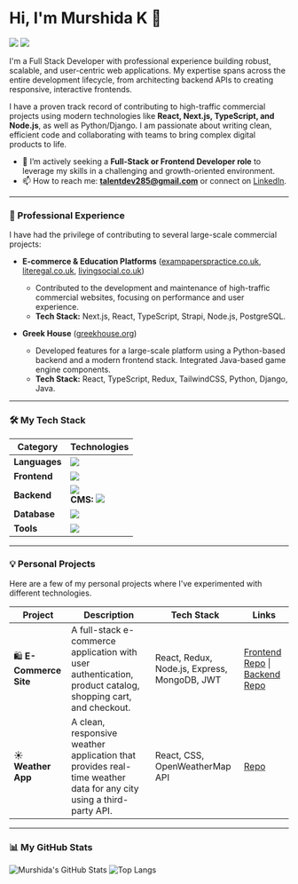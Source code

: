 # Hi, I'm Murshida K 👋

<a href="https://latest-personal-portfolio.vercel.app/"><img src="https://img.shields.io/badge/Portfolio-View_My_Work-34D399?style=for-the-badge&logo=vercel&logoColor=white" /></a>
<a href="https://www.linkedin.com/in/murshida2023/"><img src="https://img.shields.io/badge/LinkedIn-murshida2023-0077B5?style=for-the-badge&logo=linkedin&logoColor=white" /></a>

I'm a Full Stack Developer with professional experience building robust, scalable, and user-centric web applications. My expertise spans across the entire development lifecycle, from architecting backend APIs to creating responsive, interactive frontends.

I have a proven track record of contributing to high-traffic commercial projects using modern technologies like **React, Next.js, TypeScript, and Node.js**, as well as Python/Django. I am passionate about writing clean, efficient code and collaborating with teams to bring complex digital products to life.

- 🚀 I’m actively seeking a **Full-Stack or Frontend Developer role** to leverage my skills in a challenging and growth-oriented environment.
- 📫 How to reach me: **talentdev285@gmail.com** or connect on [LinkedIn](https://www.linkedin.com/in/murshida2023/).

---

### 💼 Professional Experience

I have had the privilege of contributing to several large-scale commercial projects:

-   **E-commerce & Education Platforms** ([exampaperspractice.co.uk](http://www.exampaperspractice.co.uk/), [literegal.co.uk](https://www.literegal.co.uk/), [livingsocial.co.uk](https://www.livingsocial.co.uk/deals/shop))
    -   Contributed to the development and maintenance of high-traffic commercial websites, focusing on performance and user experience.
    -   **Tech Stack:** Next.js, React, TypeScript, Strapi, Node.js, PostgreSQL.

-   **Greek House** ([greekhouse.org](https://greekhouse.org/))
    -   Developed features for a large-scale platform using a Python-based backend and a modern frontend stack. Integrated Java-based game engine components.
    -   **Tech Stack:** React, TypeScript, Redux, TailwindCSS, Python, Django, Java.

---

### 🛠️ My Tech Stack

| Category   | Technologies                                                                                                                                                                             |
| ---------- | ---------------------------------------------------------------------------------------------------------------------------------------------------------------------------------------- |
| **Languages**  | <img src="https://skillicons.dev/icons?i=ts,js,python,html,css" />                                                                                                                       |
| **Frontend**   | <img src="https://skillicons.dev/icons?i=react,nextjs,redux,tailwind,bootstrap,figma" />                                                                                                 |
| **Backend**    | <img src="https://skillicons.dev/icons?i=nodejs,express,django" /> <br/> **CMS:** <img src="https://skillicons.dev/icons?i=strapi" />                                                        |
| **Database**   | <img src="https://skillicons.dev/icons?i=postgresql,mongodb" />                                                                                                                          |
| **Tools**      | <img src="https://skillicons.dev/icons?i=git,github,vscode,postman,firebase,heroku,netlify" />                                                                                             |

---

### 💡 Personal Projects

Here are a few of my personal projects where I've experimented with different technologies.

| Project                                                      | Description                                                                                             | Tech Stack                                                     | Links                                                                                                                                |
| ------------------------------------------------------------ | ------------------------------------------------------------------------------------------------------- | -------------------------------------------------------------- | ------------------------------------------------------------------------------------------------------------------------------------ |
| 🛍️ **E-Commerce Site**                                        | A full-stack e-commerce application with user authentication, product catalog, shopping cart, and checkout. | React, Redux, Node.js, Express, MongoDB, JWT                   | [Frontend Repo](https://github.com/talentdev285/e-commerce-frontend) \| [Backend Repo](https://github.com/talentdev285/e-commerce-backend) |
| ☀️ **Weather App**                                            | A clean, responsive weather application that provides real-time weather data for any city using a third-party API. | React, CSS, OpenWeatherMap API                                 | [Repo](https://github.com/talentdev285/weather-app)                                                                                    |

---

### 📊 My GitHub Stats

![Murshida's GitHub Stats](https://github-readme-stats.vercel.app/api?username=talentdev285&show_icons=true&theme=radical&hide_border=true&count_private=true)
![Top Langs](https://github-readme-stats.vercel.app/api/top-langs/?username=talentdev285&layout=compact&theme=radical&hide_border=true)
